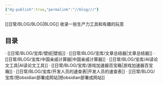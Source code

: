 ```yaml
---
{"dg-publish":true,"permalink":"//blog///"}
---
```



[[日常/BLOG/BLOG\|BLOG]]
收录一些生产力工具和有趣的玩意

## 目录

· [[日常/BLOG/宝库/壁纸\|壁纸]]
· [[日常/BLOG/宝库/文章总结器\|文章总结器]]
· [[日常/BLOG/宝库/中国亲戚计算器\|中国亲戚计算器]]
· [[日常/BLOG/宝库/AI读论文工具\|AI读论文工具]]
· [[日常/BLOG/宝库/游戏加速器百宝箱\|游戏加速器百宝箱]]
· [[日常/BLOG/宝库/开发人员的速查表\|开发人员的速查表]]
· [[日常/BLOG/宝库/把obsidian部署成网站\|把obsidian部署成网站]]
